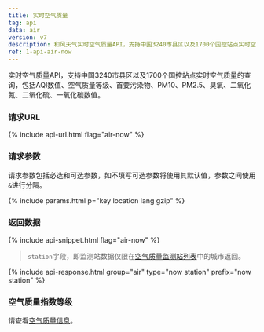 ```yaml
---
title: 实时空气质量
tag: api
data: air
version: v7
description: 和风天气实时空气质量API，支持中国3240市县区以及1700个国控站点实时空气质量的查询，包括AQI数值、空气质量等级、首要污染物、PM10、PM2.5、臭氧、二氧化氮、二氧化硫、一氧化碳数值。
ref: 1-api-air-now
---
```


实时空气质量API，支持中国3240市县区以及1700个国控站点实时空气质量的查询，包括AQI数值、空气质量等级、首要污染物、PM10、PM2.5、臭氧、二氧化氮、二氧化硫、一氧化碳数值。

### 请求URL

{% include api-url.html flag="air-now" %}

### 请求参数

请求参数包括必选和可选参数，如不填写可选参数将使用其默认值，参数之间使用`&`进行分隔。

{% include params.html p="key location lang gzip" %}

### 返回数据

{% include api-snippet.html flag="air-now" %}

> `station`字段，即监测站数据仅限在[空气质量监测站列表](https://github.com/qwd/LocationList/blob/master/POI-Air-Monitoring-Station-List-latest.csv)中的城市返回。

{% include api-response.html group="air" type="now station" prefix="now station"  %}

### 空气质量指数等级

请查看[空气质量信息](/docs/resource/air-info/)。